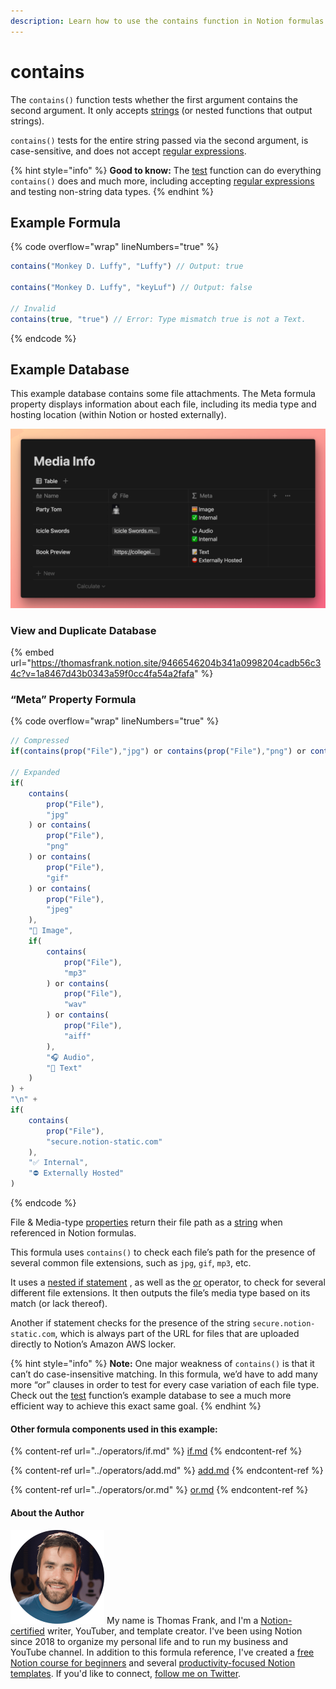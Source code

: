 ```yaml
---
description: Learn how to use the contains function in Notion formulas.
---
```


# contains

The `contains()` function tests whether the first argument contains the second argument. It only accepts [strings](../../formula-basics/data-types/string.md) (or nested functions that output strings).

`contains()` tests for the entire string passed via the second argument, is case-sensitive, and does not accept [regular expressions](../../reference/regular-expressions-in-notion-formulas.md).

{% hint style="info" %}
**Good to know:** The [test](test.md) function can do everything `contains()` does and much more, including accepting [regular expressions](../../reference/regular-expressions-in-notion-formulas.md) and testing non-string data types.
{% endhint %}

## Example Formula

{% code overflow="wrap" lineNumbers="true" %}
```jsx
contains("Monkey D. Luffy", "Luffy") // Output: true

contains("Monkey D. Luffy", "keyLuf") // Output: false

// Invalid
contains(true, "true") // Error: Type mismatch true is not a Text.
```
{% endcode %}

## Example Database

This example database contains some file attachments. The Meta formula property displays information about each file, including its media type and hosting location (within Notion or hosted externally).

![](<../../.gitbook/assets/Contains Function - Notion Formulas.png>)

### View and Duplicate Database

{% embed url="https://thomasfrank.notion.site/9466546204b341a0998204cadb56c34c?v=1a8467d43b0343a59f0cc4fa54a2fafa" %}

### “Meta” Property Formula

{% code overflow="wrap" lineNumbers="true" %}
```javascript
// Compressed
if(contains(prop("File"),"jpg") or contains(prop("File"),"png") or contains(prop("File"),"gif") or contains(prop("File"),"jpeg"),"🌅 Image",if(contains(prop("File"),"mp3") or contains(prop("File"),"wav") or contains(prop("File"),"aiff"),"🎧 Audio","📝 Text")) + "\n" + if(contains(prop("File"),"secure.notion-static.com"),"✅ Internal","⛔️ Externally Hosted")

// Expanded
if(
    contains(
        prop("File"),
        "jpg"
    ) or contains(
        prop("File"),
        "png"
    ) or contains(
        prop("File"),
        "gif"
    ) or contains(
        prop("File"),
        "jpeg"
    ),
    "🌅 Image",
    if(
        contains(
            prop("File"),
            "mp3"
        ) or contains(
            prop("File"),
            "wav"
        ) or contains(
            prop("File"),
            "aiff"
        ),
        "🎧 Audio",
        "📝 Text"
    )
) + 
"\n" + 
if(
    contains(
        prop("File"),
        "secure.notion-static.com"
    ),
    "✅ Internal",
    "⛔️ Externally Hosted"
)
```
{% endcode %}

File & Media-type [properties](../../formula-basics/reference-properties-in-formulas.md) return their file path as a [string](../../formula-basics/data-types/string.md) when referenced in Notion formulas.

This formula uses `contains()` to check each file’s path for the presence of several common file extensions, such as `jpg`, `gif`, `mp3`, etc.

It uses a [nested if statement](../operators/if.md#nested-if-then-statements) , as well as the [or](../operators/or.md) operator, to check for several different file extensions. It then outputs the file’s media type based on its match (or lack thereof).

Another if statement checks for the presence of the string `secure.notion-static.com`, which is always part of the URL for files that are uploaded directly to Notion’s Amazon AWS locker.

{% hint style="info" %}
**Note:** One major weakness of `contains()` is that it can’t do case-insensitive matching. In this formula, we’d have to add many more “or” clauses in order to test for every case variation of each file type. Check out the [test](test.md) function’s example database to see a much more efficient way to achieve this exact same goal.
{% endhint %}

#### Other formula components used in this example:

{% content-ref url="../operators/if.md" %}
[if.md](../operators/if.md)
{% endcontent-ref %}

{% content-ref url="../operators/add.md" %}
[add.md](../operators/add.md)
{% endcontent-ref %}

{% content-ref url="../operators/or.md" %}
[or.md](../operators/or.md)
{% endcontent-ref %}

#### About the Author

<img src="../../.gitbook/assets/Notion Fundamentals with Thomas Frank - Avatar 2021 compressed (1).png" alt="" data-size="line"> My name is Thomas Frank, and I'm a [Notion-certified](https://www.credly.com/badges/95fae13a-17bf-4b4a-a3d2-d58c8a3e6a2a/public\_url) writer, YouTuber, and template creator. I've been using Notion since 2018 to organize my personal life and to run my business and YouTube channel. In addition to this formula reference, I've created a [free Notion course for beginners](https://thomasjfrank.com/fundamentals/) and several [productivity-focused Notion templates](https://thomasjfrank.com/templates/). If you'd like to connect, [follow me on Twitter](https://twitter.com/TomFrankly).
